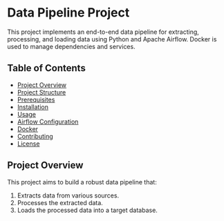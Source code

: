 # Data Pipeline Project

This project implements an end-to-end data pipeline for extracting, processing, and loading data using Python and Apache Airflow. Docker is used to manage dependencies and services.

## Table of Contents

- [Project Overview](#project-overview)
- [Project Structure](#project-structure)
- [Prerequisites](#prerequisites)
- [Installation](#installation)
- [Usage](#usage)
- [Airflow Configuration](#airflow-configuration)
- [Docker](#docker)
- [Contributing](#contributing)
- [License](#license)

## Project Overview

This project aims to build a robust data pipeline that:
1. Extracts data from various sources.
2. Processes the extracted data.
3. Loads the processed data into a target database.
